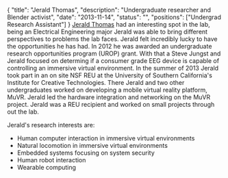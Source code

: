{
	"title": "Jerald Thomas",
	"description": "Undergraduate researcher and Blender activist",
	"date": "2013-11-14",
	"status": "",
	"positions": ["Undergrad Research Assistant"]
}
[Jerald Thomas](http:www.d.umn.edu/~thoma891) had an interesting spot in the lab, being an Electrical Engineering major Jerald was able to bring different perspectives to problems the lab faces. Jerald felt incredibly lucky to have the opportunities he has had. In 2012 he was awarded an undergraduate research opportunities program (UROP) grant. With that a Steve Jungst and Jerald focused on determing if a consumer grade EEG device is capable of controlling an immersive virtual environment. In the summer of 2013 Jerald took part in an on site NSF REU at the University of Southern California's Institute for Creative Technologies. There Jerald and two other undergraduates worked on developing a mobile virtual reality platform, MuVR. Jerald led the hardware integration and networking on the MuVR project. Jerald was a REU recipient and worked on small projects through out the lab.



Jerald's research interests are:

* Human computer interaction in immersive virtual environments
* Natural locomotion in immersive virtual environments
* Embedded systems focusing on system security
* Human robot interaction
* Wearable computing
